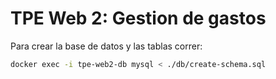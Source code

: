 # TPE Web 2: Gestion de gastos

<!--- TBC --->


Para crear la base de datos y las tablas correr:
```bash
docker exec -i tpe-web2-db mysql < ./db/create-schema.sql
```